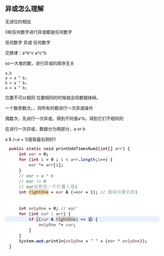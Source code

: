 

## 异或怎么理解

无进位的相加

0和任何数字进行异或都是任何数字

任何数字 异或  任何数字

交换律：a^b^c  a^c^b

so一大堆的数，进行异或的顺序无关

```jav
a,b
a = a ^ b;
b = a ^ b;
a = a ^ b;
```

位置不可以相同   位置相同的时候就会将数据抹掉。



一个数奇数次。，将所有的都进行一次异或操作

偶数次，先进行一次异或，得到不同值a^b，得到它们不相同的

在进行一次异或，数据分为两部分，a or b



a & (~a + 1)提取最右侧的1

![image-20211212224611396](Untitled.assets/image-20211212224611396.png)








